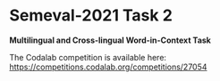 # Semeval-2021 Task 2
<b>Multilingual and Cross-lingual Word-in-Context Task</b>

The Codalab competition is available here: https://competitions.codalab.org/competitions/27054
